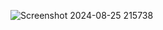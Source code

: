 ![Screenshot 2024-08-25 215738](https://github.com/user-attachments/assets/a0a1e27e-7dc8-4a71-b8ef-c7fc2c029d97)
